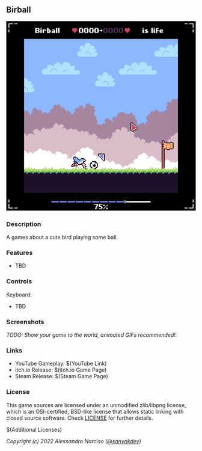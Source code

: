 ## Birball

![Birball](Media/Cover.png "Birball")

### Description

A games about a cute bird playing some ball.

### Features

 - TBD

### Controls

Keyboard:
 - TBD

### Screenshots

_TODO: Show your game to the world, animated GIFs recommended!._

### Links

 - YouTube Gameplay: $(YouTube Link)
 - itch.io Release: $(itch.io Game Page)
 - Steam Release: $(Steam Game Page)

### License

This game sources are licensed under an unmodified zlib/libpng license, which is an OSI-certified, BSD-like license that allows static linking with closed source software. Check [LICENSE](LICENSE) for further details.

$(Additional Licenses)

_Copyright (c) 2022 Alessandro Narciso ([@sanyokdev](https://github.com/SanyokDev))_